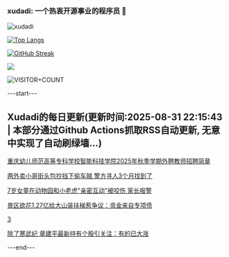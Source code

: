 ### xudadi: 一个热衷开源事业的程序员 👋

![xudadi](https://github-readme-stats-git-masterorgs-github-readme-stats-team.vercel.app/api?username=xudadi)

[![Top Langs](https://github-readme-stats.vercel.app/api/top-langs/?username=xudadi)](https://github.com/anuraghazra/github-readme-stats)

[![GitHub Streak](https://streak-stats.demolab.com?user=xudadi&locale=zh_Hans)](https://git.io/streak-stats)

![](https://raw.githubusercontent.com/xudadi/xudadi/main/assets/github-contribution-grid-snake.svg)

![VISITOR+COUNT](https://komarev.com/ghpvc/?username=xudadi&label=VISITOR+COUNT)


---start---

## Xudadi的每日更新(更新时间:2025-08-31 22:15:43 | 本部分通过Github Actions抓取RSS自动更新, 无意中实现了自动刷绿墙...)

[重庆幼儿师范高等专科学校智能科技学院2025年秋季学期外聘教师招聘简章](https://www.gongkaoleida.com/article/2595789)

[两外卖小哥街头包抄挡下偷车贼 警方寻人3个月找到了](https://m.163.com/news/article/K89TS8AP051492T3.html)

[7岁女童在动物园和小老虎"亲密互动"被咬伤 家长报警](https://m.163.com/news/article/K89V6P5L053469LG.html)

[景区欲花1.27亿给大山装扶梯惹争议：资金来自专项债](https://m.163.com/news/article/K89UDA1C0514BE2Q.html)

[3](https://m.163.com/touch/news/sub/domestic)

[除了寒武纪 章建平最新持有个股引关注：有的已大涨](https://m.163.com/news/article/K89QK4V10512B07B.html)

---end---
